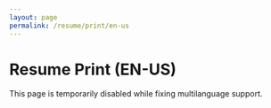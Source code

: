```yaml
---
layout: page
permalink: /resume/print/en-us
---
```


# Resume Print (EN-US)

This page is temporarily disabled while fixing multilanguage support.
